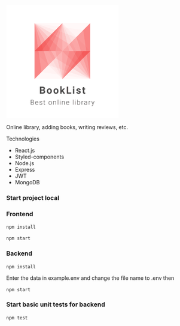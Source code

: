 <img src="https://github.com/MindBreakerGM/BookList/blob/main/images/logo.png" width="300px" height="300px"/>

Online library, adding books, writing reviews, etc.

Technologies
- React.js
- Styled-components
- Node.js
- Express
- JWT
- MongoDB

### Start project local

### Frontend
```
npm install
```

```
npm start
```

### Backend

```
npm install
```
Enter the data in example.env and change the file name to .env then

```
npm start
```
### Start basic unit tests for backend
```
npm test
```





